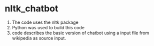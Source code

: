 # nltk_chatbot

1. The code uses the nltk package
2. Python was used to build this code
3. code describes the basic version of chatbot using a input file from wikipedia as source input.